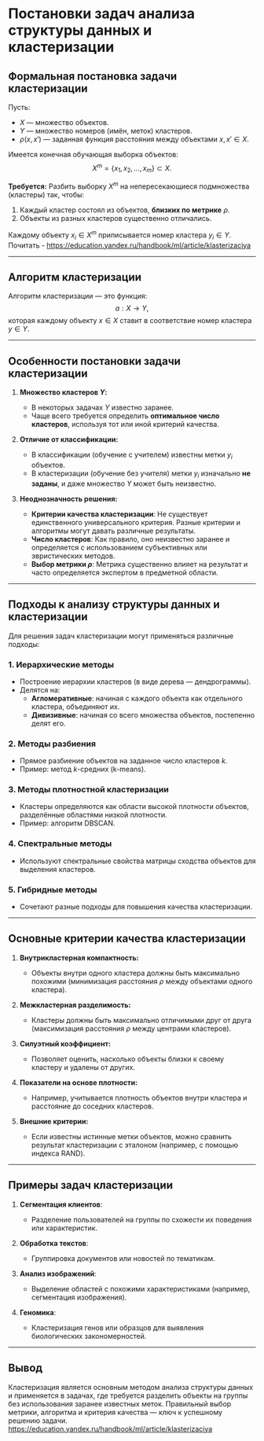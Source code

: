 # Постановки задач анализа структуры данных и кластеризации

## Формальная постановка задачи кластеризации
Пусть:
- $X$ — множество объектов.
- $Y$ — множество номеров (имён, меток) кластеров.
- $\rho(x, x')$ — заданная функция расстояния между объектами $x, x' \in X$.

Имеется конечная обучающая выборка объектов:
$$
X^m = \{ x_1, x_2, \dots, x_m \} \subset X.
$$

**Требуется:** 
Разбить выборку $X^m$ на непересекающиеся подмножества (кластеры) так, чтобы:
1. Каждый кластер состоял из объектов, **близких по метрике** $\rho$.
2. Объекты из разных кластеров существенно отличались.

Каждому объекту $x_i \in X^m$ приписывается номер кластера $y_i \in Y$. Почитать - https://education.yandex.ru/handbook/ml/article/klasterizaciya

---

## Алгоритм кластеризации
Алгоритм кластеризации — это функция:
$$
a: X \to Y,
$$
которая каждому объекту $x \in X$ ставит в соответствие номер кластера $y \in Y$.

---

## Особенности постановки задачи кластеризации
1. **Множество кластеров $Y$:**
   - В некоторых задачах $Y$ известно заранее.
   - Чаще всего требуется определить **оптимальное число кластеров**, используя тот или иной критерий качества.

2. **Отличие от классификации:**
   - В классификации (обучение с учителем) известны метки $y_i$ объектов.
   - В кластеризации (обучение без учителя) метки $y_i$ изначально **не заданы**, и даже множество $Y$ может быть неизвестно.

3. **Неоднозначность решения:**
   - **Критерии качества кластеризации**: Не существует единственного универсального критерия. Разные критерии и алгоритмы могут давать различные результаты.
   - **Число кластеров**: Как правило, оно неизвестно заранее и определяется с использованием субъективных или эвристических методов.
   - **Выбор метрики $\rho$**: Метрика существенно влияет на результат и часто определяется экспертом в предметной области.

---

## Подходы к анализу структуры данных и кластеризации
Для решения задач кластеризации могут применяться различные подходы:

### 1. **Иерархические методы**
   - Построение иерархии кластеров (в виде дерева — дендрограммы).
   - Делятся на:
     - **Агломеративные**: начиная с каждого объекта как отдельного кластера, объединяют их.
     - **Дивизивные**: начиная со всего множества объектов, постепенно делят его.

### 2. **Методы разбиения**
   - Прямое разбиение объектов на заданное число кластеров $k$.
   - Пример: метод $k$-средних (k-means).

### 3. **Методы плотностной кластеризации**
   - Кластеры определяются как области высокой плотности объектов, разделённые областями низкой плотности.
   - Пример: алгоритм DBSCAN.

### 4. **Спектральные методы**
   - Используют спектральные свойства матрицы сходства объектов для выделения кластеров.

### 5. **Гибридные методы**
   - Сочетают разные подходы для повышения качества кластеризации.

---

## Основные критерии качества кластеризации
1. **Внутрикластерная компактность:**
   - Объекты внутри одного кластера должны быть максимально похожими (минимизация расстояния $\rho$ между объектами одного кластера).

2. **Межкластерная разделимость:**
   - Кластеры должны быть максимально отличимыми друг от друга (максимизация расстояния $\rho$ между центрами кластеров).

3. **Силуэтный коэффициент:**
   - Позволяет оценить, насколько объекты близки к своему кластеру и удалены от других.

4. **Показатели на основе плотности:**
   - Например, учитывается плотность объектов внутри кластера и расстояние до соседних кластеров.

5. **Внешние критерии:**
   - Если известны истинные метки объектов, можно сравнить результат кластеризации с эталоном (например, с помощью индекса RAND).

---

## Примеры задач кластеризации
1. **Сегментация клиентов**:
   - Разделение пользователей на группы по схожести их поведения или характеристик.
   
2. **Обработка текстов**:
   - Группировка документов или новостей по тематикам.

3. **Анализ изображений**:
   - Выделение областей с похожими характеристиками (например, сегментация изображения).

4. **Геномика**:
   - Кластеризация генов или образцов для выявления биологических закономерностей.

---

## Вывод
Кластеризация является основным методом анализа структуры данных и применяется в задачах, где требуется разделить объекты на группы без использования заранее известных меток. Правильный выбор метрики, алгоритма и критерия качества — ключ к успешному решению задачи. https://education.yandex.ru/handbook/ml/article/klasterizaciya
